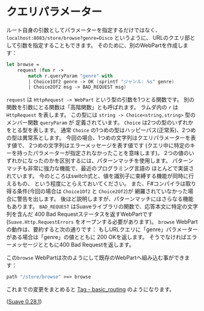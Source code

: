 クエリパラメーター
==================

ルート自身の引数としてパラメーターを指定するだけではなく、
`localhost:8083/store/browse?genre=Disco` というように、
URLのクエリ部として引数を指定することもできます。
そのために、別のWebPartを作成します：

````fsharp
let browse =
    request (fun r ->
        match r.queryParam "genre" with
        | Choice1Of2 genre -> OK (sprintf "ジャンル: %s" genre)
        | Choice2Of2 msg -> BAD_REQUEST msg)
````

`request` は `HttpRequest -> WebPart` という型の引数を1つとる関数です。
別の関数を引数にとる関数は「高階関数」とも呼ばれます。
ラムダ内の `r` は `HttpRequest` を表します。
この型には `string -> Choice<string,string>` 型のメンバー関数 `queryParam` が
定義されています。
`Choice` は2つの型のいずれかをとる型を表します。
通常 `Choice` の1つめの型はハッピーパス(正常系)、2つめの型は異常系とします。
今回の場合、1つめの文字列はクエリパラメーターを表す値で、
2つめの文字列はエラーメッセージを表す値です
(クエリ中に特定のキーを持ったパラメーターが指定されなかったことを意味します)。
2つの値のいずれかになったのかを区別するには、パターンマッチを使用します。
パターンマッチも非常に強力な機能で、最近のプログラミング言語の
ほとんどで実装されています。
今のところはswitch式と、値を識別子に束縛する機能が同時に行えるもの、
という程度にとらえておいてください。
また、F#コンパイラは取り得る条件(今回の場合は `Choice1Of2` と `Choice2Of2`)が
網羅されていなかった場合に警告を出します。
後ほど説明しますが、パターンマッチにはさらなる機能もあります。
`BAD_REQUEST` はSuaveライブラリの関数で、応答本文に特定の文字列を含んだ
400 Bad Requestステータスを返すWebPartです
(`Suave.Http.RequestErrors` をオープンする必要があります)。
`browse` WebPartの動作は、要約すると次の通りです：
もしURLクエリに「genre」パラメーターがある場合は「genre」の値とともに
200 OKを返します。
そうでなければエラーメッセージとともに400 Bad Requestを返します。

この`browse` WebPartは次のようにして既存のWebPartへ組み込む事ができます：

````fsharp
path "/store/browse" >=> browse
````

これまでの変更をまとめると [Tag - basic_routing][tag_basicrouting] のようになります。

[tag_basicrouting]: https://github.com/theimowski/SuaveMusicStore/tree/basic_routing
([Suave 0.28.1](https://github.com/SuaveIO/suave/tree/v0.28.1))
